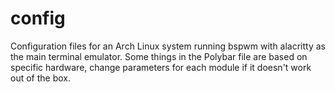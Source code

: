 # config
Configuration files for an Arch Linux system running bspwm with alacritty as the main terminal emulator.
Some things in the Polybar file are based on specific hardware, change parameters for each module if it doesn't work out of the box. 


